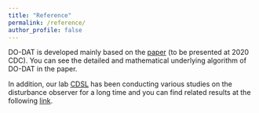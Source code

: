 ```yaml
---
title: "Reference"
permalink: /reference/
author_profile: false
---
```

DO-DAT is developed mainly based on the [paper]() (to be presented at 2020 CDC).
You can see the detailed and mathematical underlying algorithm of DO-DAT in the paper.

In addition, our lab [CDSL](https://do-dat.github.io/cdsl/) has been conducting various studies on the disturbance observer for a long time
and you can find related results at the following [link](http://post.cdsl.kr/archives/69).

